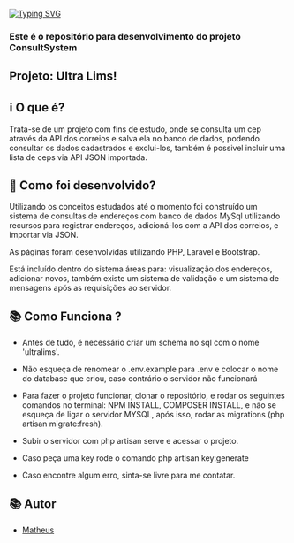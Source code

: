 [![Typing SVG](https://readme-typing-svg.herokuapp.com/?lines=Welcome+To+My+GitHub;Project+Ultra+Lims+Author+Matheus;Please+Feel+Free+To+Contact+Me)](https://git.io/typing-svg)

### Este é o repositório para desenvolvimento do projeto ConsultSystem

## Projeto: Ultra Lims!

## ℹ️ O que é?

Trata-se de um projeto com fins de estudo, onde se consulta um cep através da API dos correios e salva ela no banco de dados, podendo consultar os dados cadastrados e exclui-los, também é possivel incluir uma lista de ceps via API JSON importada.

## 🔧 Como foi desenvolvido? 
Utilizando os conceitos estudados até o momento foi construído um sistema de consultas de endereços com banco de dados MySql 
utilizando recursos para registrar endereços, adicioná-los com a API dos correios, e importar via JSON. 

As páginas foram desenvolvidas utilizando PHP, Laravel e Bootstrap. 

Está incluído dentro do sistema áreas para: visualização dos endereços, adicionar novos, também existe um sistema de validação e um sistema de mensagens após as requisições ao servidor.

## 📚 Como Funciona ?

- Antes de tudo, é necessário criar um schema no sql com o nome 'ultralims'.

- Não esqueça de renomear o .env.example para .env e colocar o nome do database que criou, caso contrário o servidor não funcionará

- Para fazer o projeto funcionar, clonar o repositório, e rodar os seguintes comandos no terminal: NPM INSTALL, COMPOSER INSTALL, e não se esqueça de ligar o servidor MYSQL, após isso, rodar as migrations (php artisan migrate:fresh).

- Subir o servidor com php artisan serve e acessar o projeto.

- Caso peça uma key rode o comando  php artisan key:generate

- Caso encontre algum erro, sinta-se livre para me contatar.
## 📚 Autor

* [Matheus](https://www.linkedin.com/in/matheussan/)
